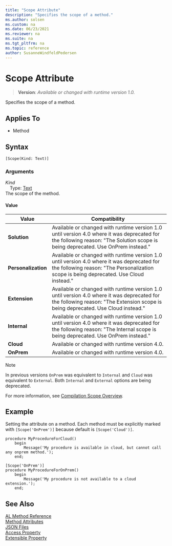 ```yaml
---
title: "Scope Attribute"
description: "Specifies the scope of a method."
ms.author: solsen
ms.custom: na
ms.date: 06/23/2021
ms.reviewer: na
ms.suite: na
ms.tgt_pltfrm: na
ms.topic: reference
author: SusanneWindfeldPedersen
---
```

[//]: # (START>DO_NOT_EDIT)
[//]: # (IMPORTANT:Do not edit any of the content between here and the END>DO_NOT_EDIT.)
[//]: # (Any modifications should be made in the .xml files in the ModernDev repo.)

# Scope Attribute
> **Version**: _Available or changed with runtime version 1.0._

Specifies the scope of a method.


## Applies To

- Method


## Syntax

```AL
[Scope(Kind: Text)]
```

### Arguments
*Kind*  
&emsp;Type: [Text](../methods-auto/text/text-data-type.md)  
The scope of the method.  
#### Value

|Value|Compatibility|
|-----------|---------------------------------------|
|**Solution**|Available or changed with runtime version 1.0 until version 4.0 where it was deprecated for the following reason: "The Solution scope is being deprecated. Use OnPrem instead."|
|**Personalization**|Available or changed with runtime version 1.0 until version 4.0 where it was deprecated for the following reason: "The Personalization scope is being deprecated. Use Cloud instead."|
|**Extension**|Available or changed with runtime version 1.0 until version 4.0 where it was deprecated for the following reason: "The Extension scope is being deprecated. Use Cloud instead."|
|**Internal**|Available or changed with runtime version 1.0 until version 4.0 where it was deprecated for the following reason: "The Internal scope is being deprecated. Use OnPrem instead."|
|**Cloud**|Available or changed with runtime version 4.0.|
|**OnPrem**|Available or changed with runtime version 4.0.|

[//]: # (IMPORTANT: END>DO_NOT_EDIT)

> [!NOTE]  
> In previous versions `OnPrem` was equivalent to `Internal` and `Cloud` was equivalent to `External`. Both `Internal` and `External` options are being deprecated.

For more information, see [Compilation Scope Overview](../devenv-compilation-scope-overview.md).

## Example

Setting the attribute on a method. Each method must be explicitly marked with `[Scope('OnPrem')]` because default is `[Scope('Cloud')]`.

```AL
procedure MyProcedureForCloud()
    begin
        Message('My procedure is available in cloud, but cannot call any onprem method.');
    end;

[Scope('OnPrem')]
procedure MyProcedureForOnPrem()
    begin
        Message('My procedure is not available to a cloud extension.');
    end;

```
  
## See Also

[AL Method Reference](../methods-auto/library.md)  
[Method Attributes](devenv-method-attributes.md)  
[JSON Files](../devenv-json-files.md)  
[Access Property](../properties/devenv-access-property.md)  
[Extensible Property](../properties/devenv-extensible-property.md)